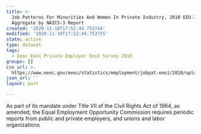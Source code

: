 ```yaml
---
title: >-
  Job Patterns For Minorities And Women In Private Industry, 2010 EEO-1 CBSA
  Aggregate by NAICS-3 Report
created: '2020-11-10T17:52:44.753744'
modified: '2020-11-10T17:52:44.753755'
state: active
type: dataset
tags:
  - Eeoc Eeo1 Private Employer Eeo1 Survey 2010
groups: []
csv_url: >-
  https://www.eeoc.gov/eeoc/statistics/employment/jobpat-eeo1/2010/upload/2010_EEO-1_Job_Patterns_Data.zip
json_url: ''
layout: post

---
```

As part of its mandate under Title VII of the Civil Rights Act of 1964, as amended, the Equal Employment Opportunity Commission requires periodic reports from public and private employers, and unions and labor organizations 
